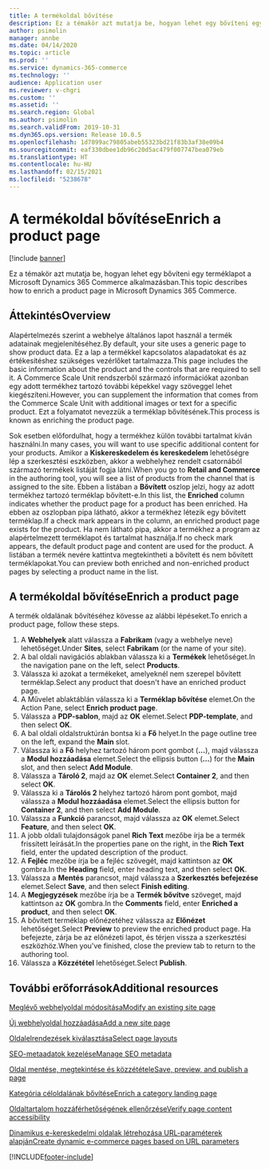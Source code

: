 ```yaml
---
title: A termékoldal bővítése
description: Ez a témakör azt mutatja be, hogyan lehet egy bővíteni egy terméklapot a Microsoft Dynamics 365 Commerce alkalmazásban.
author: psimolin
manager: annbe
ms.date: 04/14/2020
ms.topic: article
ms.prod: ''
ms.service: dynamics-365-commerce
ms.technology: ''
audience: Application user
ms.reviewer: v-chgri
ms.custom: ''
ms.assetid: ''
ms.search.region: Global
ms.author: psimolin
ms.search.validFrom: 2019-10-31
ms.dyn365.ops.version: Release 10.0.5
ms.openlocfilehash: 1d7899ac79805abeb55323bd21f83b3af38e09b4
ms.sourcegitcommit: eaf330dbee1db96c20d5ac479f007747bea079eb
ms.translationtype: HT
ms.contentlocale: hu-HU
ms.lasthandoff: 02/15/2021
ms.locfileid: "5238678"
---
```

# <a name="enrich-a-product-page"></a><span data-ttu-id="106b8-103">A termékoldal bővítése</span><span class="sxs-lookup"><span data-stu-id="106b8-103">Enrich a product page</span></span>


[!include [banner](includes/banner.md)]

<span data-ttu-id="106b8-104">Ez a témakör azt mutatja be, hogyan lehet egy bővíteni egy terméklapot a Microsoft Dynamics 365 Commerce alkalmazásban.</span><span class="sxs-lookup"><span data-stu-id="106b8-104">This topic describes how to enrich a product page in Microsoft Dynamics 365 Commerce.</span></span>

## <a name="overview"></a><span data-ttu-id="106b8-105">Áttekintés</span><span class="sxs-lookup"><span data-stu-id="106b8-105">Overview</span></span>

<span data-ttu-id="106b8-106">Alapértelmezés szerint a webhelye általános lapot használ a termék adatainak megjelenítéséhez.</span><span class="sxs-lookup"><span data-stu-id="106b8-106">By default, your site uses a generic page to show product data.</span></span> <span data-ttu-id="106b8-107">Ez a lap a termékkel kapcsolatos alapadatokat és az értékesítéshez szükséges vezérlőket tartalmazza.</span><span class="sxs-lookup"><span data-stu-id="106b8-107">This page includes the basic information about the product and the controls that are required to sell it.</span></span> <span data-ttu-id="106b8-108">A Commerce Scale Unit rendszerből származó információkat azonban egy adott termékhez tartozó további képekkel vagy szöveggel lehet kiegészíteni.</span><span class="sxs-lookup"><span data-stu-id="106b8-108">However, you can supplement the information that comes from the Commerce Scale Unit with additional images or text for a specific product.</span></span> <span data-ttu-id="106b8-109">Ezt a folyamatot nevezzük a terméklap bővítésének.</span><span class="sxs-lookup"><span data-stu-id="106b8-109">This process is known as enriching the product page.</span></span>

<span data-ttu-id="106b8-110">Sok esetben előfordulhat, hogy a termékhez külön további tartalmat kíván használni.</span><span class="sxs-lookup"><span data-stu-id="106b8-110">In many cases, you will want to use specific additional content for your products.</span></span> <span data-ttu-id="106b8-111">Amikor a **Kiskereskedelem és kereskedelem** lehetőségre lép a szerkesztési eszközben, akkor a webhelyhez rendelt csatornából származó termékek listáját fogja látni.</span><span class="sxs-lookup"><span data-stu-id="106b8-111">When you go to **Retail and Commerce** in the authoring tool, you will see a list of products from the channel that is assigned to the site.</span></span> <span data-ttu-id="106b8-112">Ebben a listában a **Bővített** oszlop jelzi, hogy az adott termékhez tartozó terméklap bővített-e.</span><span class="sxs-lookup"><span data-stu-id="106b8-112">In this list, the **Enriched** column indicates whether the product page for a product has been enriched.</span></span> <span data-ttu-id="106b8-113">Ha ebben az oszlopban pipa látható, akkor a termékhez létezik egy bővített terméklap.</span><span class="sxs-lookup"><span data-stu-id="106b8-113">If a check mark appears in the column, an enriched product page exists for the product.</span></span> <span data-ttu-id="106b8-114">Ha nem látható pipa, akkor a termékhez a program az alapértelmezett terméklapot és tartalmat használja.</span><span class="sxs-lookup"><span data-stu-id="106b8-114">If no check mark appears, the default product page and content are used for the product.</span></span> <span data-ttu-id="106b8-115">A listában a termék nevére kattintva megtekintheti a bővített és nem bővített terméklapokat.</span><span class="sxs-lookup"><span data-stu-id="106b8-115">You can preview both enriched and non-enriched product pages by selecting a product name in the list.</span></span>

## <a name="enrich-a-product-page"></a><span data-ttu-id="106b8-116">A termékoldal bővítése</span><span class="sxs-lookup"><span data-stu-id="106b8-116">Enrich a product page</span></span>

<span data-ttu-id="106b8-117">A termék oldalának bővítéséhez kövesse az alábbi lépéseket.</span><span class="sxs-lookup"><span data-stu-id="106b8-117">To enrich a product page, follow these steps.</span></span>

1. <span data-ttu-id="106b8-118">A **Webhelyek** alatt válassza a **Fabrikam** (vagy a webhelye neve) lehetőséget.</span><span class="sxs-lookup"><span data-stu-id="106b8-118">Under **Sites**, select **Fabrikam** (or the name of your site).</span></span>
1. <span data-ttu-id="106b8-119">A bal oldali navigációs ablakban válassza ki a **Termékek** lehetőséget.</span><span class="sxs-lookup"><span data-stu-id="106b8-119">In the navigation pane on the left, select **Products**.</span></span>
1. <span data-ttu-id="106b8-120">Válassza ki azokat a termékeket, amelyeknél nem szerepel bővített terméklap.</span><span class="sxs-lookup"><span data-stu-id="106b8-120">Select any product that doesn't have an enriched product page.</span></span>
1. <span data-ttu-id="106b8-121">A Művelet ablaktáblán válassza ki a **Terméklap bővítése** elemet.</span><span class="sxs-lookup"><span data-stu-id="106b8-121">On the Action Pane, select **Enrich product page**.</span></span>
1. <span data-ttu-id="106b8-122">Válassza a **PDP-sablon**, majd az **OK** elemet.</span><span class="sxs-lookup"><span data-stu-id="106b8-122">Select **PDP-template**, and then select **OK**.</span></span>
1. <span data-ttu-id="106b8-123">A bal oldali oldalstruktúrán bontsa ki a **Fő** helyet.</span><span class="sxs-lookup"><span data-stu-id="106b8-123">In the page outline tree on the left, expand the **Main** slot.</span></span>
1. <span data-ttu-id="106b8-124">Válassza ki a **Fő** helyhez tartozó három pont gombot (**...**), majd válassza a **Modul hozzáadása** elemet.</span><span class="sxs-lookup"><span data-stu-id="106b8-124">Select the ellipsis button (**...**) for the **Main** slot, and then select **Add Module**.</span></span>
1. <span data-ttu-id="106b8-125">Válassza a **Tároló 2**, majd az **OK** elemet.</span><span class="sxs-lookup"><span data-stu-id="106b8-125">Select **Container 2**, and then select **OK**.</span></span>
1. <span data-ttu-id="106b8-126">Válassza ki a **Tárolós 2** helyhez tartozó három pont gombot, majd válassza a **Modul hozzáadása** elemet.</span><span class="sxs-lookup"><span data-stu-id="106b8-126">Select the ellipsis button for **Container 2**, and then select **Add Module**.</span></span>
1. <span data-ttu-id="106b8-127">Válassza a **Funkció** parancsot, majd válassza az **OK** elemet.</span><span class="sxs-lookup"><span data-stu-id="106b8-127">Select **Feature**, and then select **OK**.</span></span>
1. <span data-ttu-id="106b8-128">A jobb oldali tulajdonságok panel **Rich Text** mezőbe írja be a termék frissített leírását.</span><span class="sxs-lookup"><span data-stu-id="106b8-128">In the properties pane on the right, in the **Rich Text** field, enter the updated description of the product.</span></span>
1. <span data-ttu-id="106b8-129">A **Fejléc** mezőbe írja be a fejléc szövegét, majd kattintson az **OK** gombra.</span><span class="sxs-lookup"><span data-stu-id="106b8-129">In the **Heading** field, enter heading text, and then select **OK**.</span></span>
1. <span data-ttu-id="106b8-130">Válassza a **Mentés** parancsot, majd válassza a **Szerkesztés befejezése** elemet.</span><span class="sxs-lookup"><span data-stu-id="106b8-130">Select **Save**, and then select **Finish editing**.</span></span>
1. <span data-ttu-id="106b8-131">A **Megjegyzések** mezőbe írja be a **Termék bővítve** szöveget, majd kattintson az **OK** gombra.</span><span class="sxs-lookup"><span data-stu-id="106b8-131">In the **Comments** field, enter **Enriched a product**, and then select **OK**.</span></span>
1. <span data-ttu-id="106b8-132">A bővített terméklap előnézetéhez válassza az **Előnézet** lehetőséget.</span><span class="sxs-lookup"><span data-stu-id="106b8-132">Select **Preview** to preview the enriched product page.</span></span> <span data-ttu-id="106b8-133">Ha befejezte, zárja be az előnézeti lapot, és térjen vissza a szerkesztési eszközhöz.</span><span class="sxs-lookup"><span data-stu-id="106b8-133">When you've finished, close the preview tab to return to the authoring tool.</span></span>
1. <span data-ttu-id="106b8-134">Válassza a **Közzététel** lehetőséget.</span><span class="sxs-lookup"><span data-stu-id="106b8-134">Select **Publish**.</span></span>

## <a name="additional-resources"></a><span data-ttu-id="106b8-135">További erőforrások</span><span class="sxs-lookup"><span data-stu-id="106b8-135">Additional resources</span></span>

[<span data-ttu-id="106b8-136">Meglévő webhelyoldal módosítása</span><span class="sxs-lookup"><span data-stu-id="106b8-136">Modify an existing site page</span></span>](modify-existing-page.md)

[<span data-ttu-id="106b8-137">Új webhelyoldal hozzáadása</span><span class="sxs-lookup"><span data-stu-id="106b8-137">Add a new site page</span></span>](add-new-page.md)

[<span data-ttu-id="106b8-138">Oldalelrendezések kiválasztása</span><span class="sxs-lookup"><span data-stu-id="106b8-138">Select page layouts</span></span>](select-page-layouts.md)

[<span data-ttu-id="106b8-139">SEO-metaadatok kezelése</span><span class="sxs-lookup"><span data-stu-id="106b8-139">Manage SEO metadata</span></span>](manage-seo-metadata.md)

[<span data-ttu-id="106b8-140">Oldal mentése, megtekintése és közzététele</span><span class="sxs-lookup"><span data-stu-id="106b8-140">Save, preview, and publish a page</span></span>](save-preview-publish-page.md)

[<span data-ttu-id="106b8-141">Kategória céloldalának bővítése</span><span class="sxs-lookup"><span data-stu-id="106b8-141">Enrich a category landing page</span></span>](enrich-category-page.md)

[<span data-ttu-id="106b8-142">Oldaltartalom hozzáférhetőségének ellenőrzése</span><span class="sxs-lookup"><span data-stu-id="106b8-142">Verify page content accessibility</span></span>](verify-accessibility.md)

[<span data-ttu-id="106b8-143">Dinamikus e-kereskedelmi oldalak létrehozása URL-paraméterek alapján</span><span class="sxs-lookup"><span data-stu-id="106b8-143">Create dynamic e-commerce pages based on URL parameters</span></span>](create-dynamic-pages.md)


[!INCLUDE[footer-include](../includes/footer-banner.md)]
